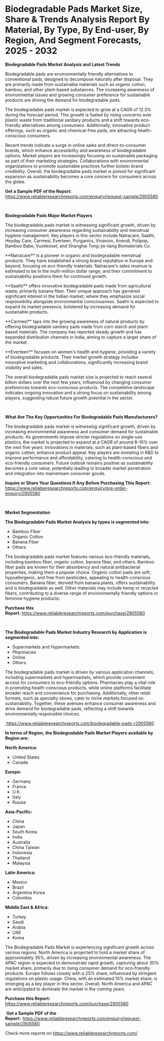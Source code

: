 <p><h1>Biodegradable Pads Market Size, Share & Trends Analysis Report By Material, By Type, By End-user, By Region, And Segment Forecasts, 2025 - 2032</h1></p><p><strong>Biodegradable Pads Market Analysis and Latest Trends</strong></p>
<p><p>Biodegradable pads are environmentally friendly alternatives to conventional pads, designed to decompose naturally after disposal. They are primarily made from sustainable materials such as organic cotton, bamboo, and other plant-based substances. The increasing awareness of environmental issues and growing consumer preference for sustainable products are driving the demand for biodegradable pads. </p><p>The biodegradable pads market is expected to grow at a CAGR of 12.3% during the forecast period. This growth is fueled by rising concerns over plastic waste from traditional sanitary products and a shift towards eco-friendly alternatives among consumers. Additionally, innovative product offerings, such as organic and chemical-free pads, are attracting health-conscious consumers.</p><p>Recent trends indicate a surge in online sales and direct-to-consumer brands, which enhance accessibility and awareness of biodegradable options. Market players are increasingly focusing on sustainable packaging as part of their marketing strategies. Collaborations with environmental organizations to promote sustainable practices further bolster brand credibility. Overall, the biodegradable pads market is poised for significant expansion as sustainability becomes a core concern for consumers across the globe.</p></p>
<p><strong>Get a Sample PDF of the Report:&nbsp;</strong> <a href="https://www.reliableresearchreports.com/enquiry/request-sample/2905580?utm_campaign=3061&utm_medium=2&utm_source=Github&utm_content=ia&utm_term=12032025&utm_id=biodegradable-pads">https://www.reliableresearchreports.com/enquiry/request-sample/2905580</a></p>
<p>&nbsp;</p>
<p><strong>Biodegradable Pads Major Market Players</strong></p>
<p><p>The biodegradable pads market is witnessing significant growth, driven by increasing consumer awareness regarding sustainability and menstrual hygiene management. Key players in this sector include Natracare, Saathi, Heyday Care, Carmesi, Everteen, Purganics, Vivanion, Anandi, Polipop, Bamboo Babe, Vuokkoset, and Shanghai Tong-jie-liang Biomaterials Co.</p><p>**Natracare** is a pioneer in organic and biodegradable menstrual products. They have established a strong brand reputation in Europe and beyond, focusing on eco-friendly materials. Natracare's sales revenue is estimated to be in the multi-million dollar range, and their commitment to sustainability positions them for continued growth.</p><p>**Saathi** offers innovative biodegradable pads made from agricultural waste, primarily banana fiber. Their unique approach has garnered significant interest in the Indian market, where they emphasize social responsibility alongside environmental consciousness. Saathi is expected to expand its market presence, bolstered by increasing demand for sustainable products.</p><p>**Carmesi** taps into the growing awareness of natural products by offering biodegradable sanitary pads made from corn starch and plant-based materials. The company has reported steady growth and has expanded distribution channels in India, aiming to capture a larger share of the market.</p><p>**Everteen** focuses on women's health and hygiene, providing a variety of biodegradable products. Their market growth strategy includes innovative marketing and collaborations, significantly increasing brand visibility and sales.</p><p>The overall biodegradable pads market size is projected to reach several billion dollars over the next few years, influenced by changing consumer preferences towards eco-conscious products. The competitive landscape indicates ongoing innovation and a strong focus on sustainability among players, suggesting robust future growth potential in the sector.</p></p>
<p>&nbsp;</p>
<p><strong>What Are The Key Opportunities For Biodegradable Pads Manufacturers?</strong></p>
<p><p>The biodegradable pads market is witnessing significant growth, driven by increasing environmental awareness and consumer demand for sustainable products. As governments impose stricter regulations on single-use plastics, the market is projected to expand at a CAGR of around 8-10% over the next five years. Innovations in materials, such as plant-based fibers and organic cotton, enhance product appeal. Key players are investing in R&D to improve performance and affordability, catering to health-conscious and eco-friendly consumers. Future outlook remains positive as sustainability becomes a core value, potentially leading to broader market penetration and integration into mainstream consumer goods.</p></p>
<p><strong>Inquire or Share Your Questions If Any Before Purchasing This Report:</strong> <a href="https://www.reliableresearchreports.com/enquiry/pre-order-enquiry/2905580?utm_campaign=3061&utm_medium=2&utm_source=Github&utm_content=ia&utm_term=12032025&utm_id=biodegradable-pads">https://www.reliableresearchreports.com/enquiry/pre-order-enquiry/2905580</a></p>
<p>&nbsp;</p>
<p><strong>Market Segmentation</strong></p>
<p><strong>The Biodegradable Pads Market Analysis by types is segmented into:</strong></p>
<p><ul><li>Bamboo Fiber</li><li>Organic Cotton</li><li>Banana Fiber</li><li>Others</li></ul></p>
<p><p>The biodegradable pads market features various eco-friendly materials, including bamboo fiber, organic cotton, banana fiber, and others. Bamboo fiber pads are known for their absorbency and natural antibacterial properties, making them a popular choice. Organic cotton pads are soft, hypoallergenic, and free from pesticides, appealing to health-conscious consumers. Banana fiber, derived from banana plants, offers sustainability and is biodegradable as well. Other materials may include hemp or recycled fibers, contributing to a diverse range of environmentally friendly options in feminine hygiene products.</p></p>
<p><strong>Purchase this Report:&nbsp;</strong><a href="https://www.reliableresearchreports.com/purchase/2905580?utm_campaign=3061&utm_medium=2&utm_source=Github&utm_content=ia&utm_term=12032025&utm_id=biodegradable-pads">https://www.reliableresearchreports.com/purchase/2905580</a></p>
<p>&nbsp;</p>
<p><strong>The Biodegradable Pads Market Industry Research by Application is segmented into:</strong></p>
<p><ul><li>Supermarkets and Hypermarkets</li><li>Pharmacies</li><li>Online</li><li>Others</li></ul></p>
<p><p>The biodegradable pads market is driven by various application channels, including supermarkets and hypermarkets, which provide convenient access for consumers to eco-friendly options. Pharmacies play a vital role in promoting health-conscious products, while online platforms facilitate broader reach and convenience for purchasing. Additionally, other retail formats, such as specialty stores, cater to niche markets focused on sustainability. Together, these avenues enhance consumer awareness and drive demand for biodegradable pads, reflecting a shift towards environmentally responsible choices.</p></p>
<p><a href="https://www.reliableresearchreports.com/biodegradable-pads-r2905580?utm_campaign=3061&utm_medium=2&utm_source=Github&utm_content=ia&utm_term=12032025&utm_id=biodegradable-pads">&nbsp;https://www.reliableresearchreports.com/biodegradable-pads-r2905580</a></p>
<p><strong>In terms of Region, the Biodegradable Pads Market Players available by Region are:</strong></p>
<p>
    <p> <strong> North America: </strong>
        <ul>
            <li>United States</li>
            <li>Canada</li>
        </ul>
        </p> 
    <p> <strong> Europe: </strong>
        <ul>
            <li>Germany</li>
            <li>France</li>
            <li>U.K.</li>
            <li>Italy</li>
            <li>Russia</li>
        </ul>
        </p> 
    <p> <strong> Asia-Pacific: </strong>
        <ul>
            <li>China</li>
            <li>Japan</li>
            <li>South Korea</li>
            <li>India</li>
            <li>Australia</li>
            <li>China Taiwan</li>
            <li>Indonesia</li>
            <li>Thailand</li>
            <li>Malaysia</li>
        </ul>
        </p> 
    <p> <strong> Latin America: </strong>
        <ul>
            <li>Mexico</li>
            <li>Brazil</li>
            <li>Argentina Korea</li>
            <li>Colombia</li>
        </ul>
        </p> 
    <p> <strong> Middle East & Africa: </strong>
        <ul>
            <li>Turkey</li>
            <li>Saudi</li>
            <li>Arabia</li>
            <li>UAE</li>
            <li>Korea</li>
        </ul>
    </p>
    </p>
<p><p>The Biodegradable Pads Market is experiencing significant growth across various regions. North America is projected to hold a market share of approximately 35%, driven by increasing environmental awareness. The APAC region is expected to demonstrate rapid growth, capturing about 30% market share, primarily due to rising consumer demand for eco-friendly products. Europe follows closely with a 25% share, influenced by stringent regulations on plastic usage. China, with an estimated 10% market share, is emerging as a key player in this sector. Overall, North America and APAC are anticipated to dominate the market in the coming years.</p></p>
<p><strong>Purchase this Report: </strong><a href="https://www.reliableresearchreports.com/purchase/2905580?utm_campaign=3061&utm_medium=2&utm_source=Github&utm_content=ia&utm_term=12032025&utm_id=biodegradable-pads">https://www.reliableresearchreports.com/purchase/2905580</a></p>
<p>&nbsp;<strong>Get a Sample PDF of the Report:&nbsp;&nbsp;</strong><a href="https://www.reliableresearchreports.com/enquiry/request-sample/2905580?utm_campaign=3061&utm_medium=2&utm_source=Github&utm_content=ia&utm_term=12032025&utm_id=biodegradable-pads">https://www.reliableresearchreports.com/enquiry/request-sample/2905580</a></p>
<p><strong></strong></p>
<p>Check more reports on <a href="https://www.reliableresearchreports.com/?utm_campaign=3061&utm_medium=2&utm_source=Github&utm_content=ia&utm_term=12032025&utm_id=biodegradable-pads">https://www.reliableresearchreports.com/</a></p>